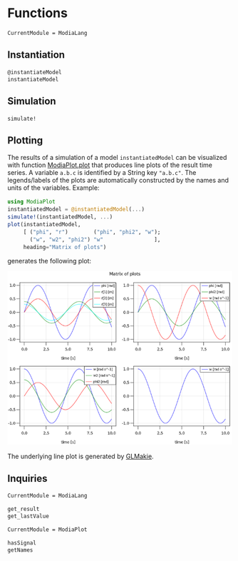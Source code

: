 # Functions

```@meta
CurrentModule = ModiaLang
```

## Instantiation

```@docs
@instantiateModel
instantiateModel
```

## Simulation

```@docs
simulate!
```

## Plotting

The results of a simulation of a model `instantiatedModel` can be visualized with
function [ModiaPlot.plot](https://modiasim.github.io/ModiaPlot.jl/stable/Functions.html#ModiaPlot.plot)
that produces line plots of the result time series.
A variable `a.b.c` is identified by a String key `"a.b.c"`.
The legends/labels of the plots are automatically constructed by the
names and units of the variables. Example:

```julia
using ModiaPlot
instantiatedModel = @instantiatedModel(...)
simulate!(instantiatedModel, ...)
plot(instantiatedModel,
     [ ("phi", "r")        ("phi", "phi2", "w");
       ("w", "w2", "phi2") "w"                ],
     heading="Matrix of plots")
```

generates the following plot:

![Matrix-of-Plots](../resources/images/matrix-of-plots.png)

The underlying line plot is generated by [GLMakie](https://github.com/JuliaPlots/GLMakie.jl).


## Inquiries

```@meta
CurrentModule = ModiaLang
```

```@docs
get_result
get_lastValue
```

```@meta
CurrentModule = ModiaPlot
```

```@docs
hasSignal
getNames
```
